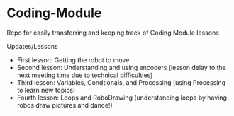 # Coding-Module
Repo for easily transferring and keeping track of Coding Module lessons

Updates/Lessons
<ul>
  <li>First lesson: Getting the robot to move</li>
  <li>Second lesson: Understanding and using encoders (lesson delay to the next meeting time due to technical difficulties)</li>
  <li>Third lesson: Variables, Condtionals, and Processing (using Processing to learn new topics)</li>
  <li>Fourth lesson: Loops and RoboDrawing (understanding loops by having robos draw pictures and dance!)</li>
</ul>
